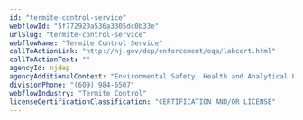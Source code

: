 ```yaml
---
id: "termite-control-service"
webflowId: "5f772920a536a3305dc0b33e"
urlSlug: "termite-control-service"
webflowName: "Termite Control Service"
callToActionLink: "http://nj.gov/dep/enforcement/oqa/labcert.html"
callToActionText: ""
agencyId: njdep
agencyAdditionalContext: "Environmental Safety, Health and Analytical Programs, Bureau of Pesticide Operations"
divisionPhone: "(609) 984-6507"
webflowIndustry: "Termite Control"
licenseCertificationClassification: "CERTIFICATION AND/OR LICENSE"
---
```

